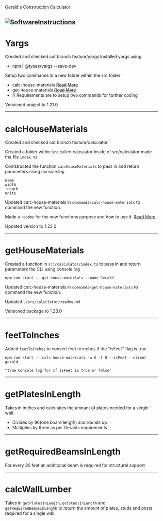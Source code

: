 Gerald's Construction Calculator

![SoftwareInstructions]
---
# Yargs
Created and checked out branch feature/yargs
Installed yargs using:
  +  npm i @types/yargs --save-dev

Setup two commands in a new folder within the src folder
  + calc-house-materials
 ~~[Read More](./src/commands/calc-house-materials.ts)~~
  + get-house-materials
~~[Read More](./src/commands/calc-house-materials.ts)~~
  + // Requirements are to setup two commands for further coding 

Versioned project to 1.21.0

----
# calcHouseMaterials
Created and checked out branch feature/calculator

Created a folder within `src` called calculator
Inside of src/calculator made the file `index.ts`

Contstructed the function `calcHouseMaterials` to pass in and return parameters using console.log
```
name
width
length
units
```

Updated calc-house-materials in `commands/calc-house-materials` to command the new function.

Made a `readme` for the new functions purpose and how to use it.
[Read More](./src/calculator/readme.md)

Updated version to 1.22.0

---
# getHouseMaterials
Created a function in `src/calculator/index.ts` to pass in and return parameters the CLI using console.log
```
npm run start -- get-house-materials --name Gerald
```
Updated calc-house-materials in `commands/get-house-materials` to command the new function.

Updated `./src/calculator/readme.md`

Versioned package to 1.23.0

---
# feetToInches
Added `feetToInches` to convert feet to inches if the "isFeet" flag is true.
```
npm run start -- calc-house-materials -w 8 -l 8 --isFeet --client gerald

"true Console log for if isFeet is true or false"
```
---
# getPlatesInLength
Takes in inches and calculates the amount of plates needed for a single wall.
* Divides by 96(one board length) and rounds up
* Multiplies by three as per Geralds requirements

---
# getRequiredBeamsInLength
For every 20 feet an additional beam is required for structural support

---
# calcWallLumber
Takes in `getPlatesInLength`, `getStudsInLength` and `getRequiredBeamsInLength` to return the amount of plates, studs and posts required for a single wall.

























[SoftwareInstructions]: https://rapidapi.com/blog/wp-content/uploads/2019/07/background-bit-bytes-2004161-768x512.jpg

